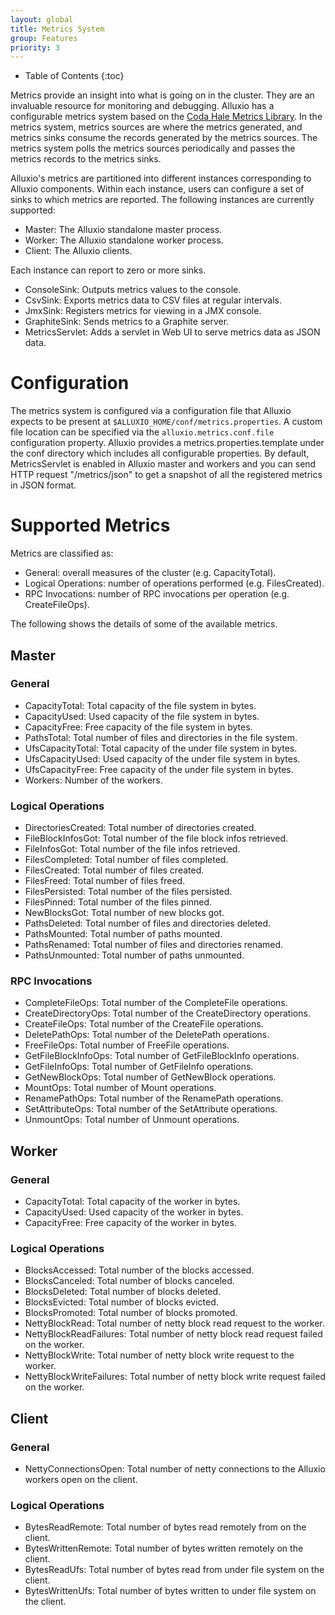```yaml
---
layout: global
title: Metrics System
group: Features
priority: 3
---
```


* Table of Contents
{:toc}

Metrics provide an insight into what is going on in the cluster. They are an invaluable resource for
monitoring and debugging. Alluxio has a configurable metrics system based on the [Coda Hale Metrics 
Library](https://github.com/dropwizard/metrics). In the metrics system, metrics sources are where 
the metrics generated, and metrics sinks consume the records generated by the metrics sources. 
The metrics system polls the metrics sources periodically and passes the metrics records to 
the metrics sinks.

Alluxio's metrics are partitioned into different instances corresponding to Alluxio components.
Within each instance, users can configure a set of sinks to which metrics are reported. The
following instances are currently supported:

* Master: The Alluxio standalone master process.
* Worker: The Alluxio standalone worker process.
* Client: The Alluxio clients.

Each instance can report to zero or more sinks.

* ConsoleSink: Outputs metrics values to the console.
* CsvSink: Exports metrics data to CSV files at regular intervals.
* JmxSink: Registers metrics for viewing in a JMX console.
* GraphiteSink: Sends metrics to a Graphite server.
* MetricsServlet: Adds a servlet in Web UI to serve metrics data as JSON data.

# Configuration
The metrics system is configured via a configuration file that Alluxio expects to be present at
`$ALLUXIO_HOME/conf/metrics.properties`. A custom file location can be specified via the
`alluxio.metrics.conf.file` configuration property. Alluxio provides a metrics.properties.template
under the conf directory which includes all configurable properties. By default, MetricsServlet
is enabled in Alluxio master and workers and you can send HTTP request "/metrics/json" to get a
snapshot of all the registered metrics in JSON format.

# Supported Metrics

Metrics are classified as:

* General: overall measures of the cluster (e.g. CapacityTotal).
* Logical Operations: number of operations performed (e.g. FilesCreated).
* RPC Invocations: number of RPC invocations per operation (e.g. CreateFileOps).

The following shows the details of some of the available metrics. 

## Master

### General

* CapacityTotal: Total capacity of the file system in bytes.
* CapacityUsed: Used capacity of the file system in bytes.
* CapacityFree: Free capacity of the file system in bytes.
* PathsTotal: Total number of files and directories in the file system.
* UfsCapacityTotal: Total capacity of the under file system in bytes.
* UfsCapacityUsed: Used capacity of the under file system in bytes.
* UfsCapacityFree: Free capacity of the under file system in bytes.
* Workers: Number of the workers.

### Logical Operations

* DirectoriesCreated: Total number of directories created.
* FileBlockInfosGot: Total number of the file block infos retrieved.
* FileInfosGot: Total number of the file infos retrieved.
* FilesCompleted: Total number of files completed.
* FilesCreated: Total number of files created.
* FilesFreed: Total number of files freed.
* FilesPersisted: Total number of the files persisted.
* FilesPinned: Total number of the files pinned.
* NewBlocksGot: Total number of new blocks got.
* PathsDeleted: Total number of files and directories deleted.
* PathsMounted: Total number of paths mounted.
* PathsRenamed: Total number of files and directories renamed.
* PathsUnmounted: Total number of paths unmounted.

### RPC Invocations

* CompleteFileOps: Total number of the CompleteFile operations.
* CreateDirectoryOps: Total number of the CreateDirectory operations.
* CreateFileOps: Total number of the CreateFile operations.
* DeletePathOps: Total number of the DeletePath operations.
* FreeFileOps: Total number of FreeFile operations.
* GetFileBlockInfoOps: Total number of GetFileBlockInfo operations.
* GetFileInfoOps: Total number of GetFileInfo operations.
* GetNewBlockOps: Total number of GetNewBlock operations.
* MountOps: Total number of Mount operations.
* RenamePathOps: Total number of the RenamePath operations.
* SetAttributeOps: Total number of the SetAttribute operations.
* UnmountOps: Total number of Unmount operations.

## Worker

### General

* CapacityTotal: Total capacity of the worker in bytes.
* CapacityUsed: Used capacity of the worker in bytes.
* CapacityFree: Free capacity of the worker in bytes.

### Logical Operations

* BlocksAccessed: Total number of the blocks accessed.
* BlocksCanceled: Total number of blocks canceled.
* BlocksDeleted: Total number of blocks deleted.
* BlocksEvicted: Total number of blocks evicted.
* BlocksPromoted: Total number of blocks promoted.
* NettyBlockRead: Total number of netty block read request to the worker.
* NettyBlockReadFailures: Total number of netty block read request failed on the worker.
* NettyBlockWrite: Total number of netty block write request to the worker.
* NettyBlockWriteFailures: Total number of netty block write request failed on the worker.

## Client

### General
* NettyConnectionsOpen: Total number of netty connections to the Alluxio workers open on the client.

### Logical Operations

* BytesReadRemote: Total number of bytes read remotely from on the client.
* BytesWrittenRemote: Total number of bytes written remotely on the client.
* BytesReadUfs: Total number of bytes read from under file system on the client.
* BytesWrittenUfs: Total number of bytes written to under file system on the client.